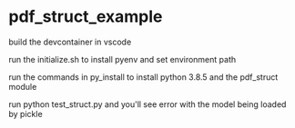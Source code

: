 # pdf_struct_example

build the devcontainer in vscode

run the initialize.sh to install pyenv and set environment path

run the commands in py_install to install python 3.8.5 and the pdf_struct module

run python test_struct.py and you'll see error with the model being loaded by pickle



